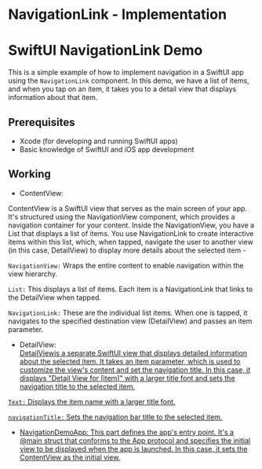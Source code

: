 # NavigationLink - Implementation

# SwiftUI NavigationLink Demo

This is a simple example of how to implement navigation in a SwiftUI app using the `NavigationLink` component. In this demo, we have a list of items, and when you tap on an item, it takes you to a detail view that displays information about that item.

## Prerequisites

- Xcode (for developing and running SwiftUI apps)
- Basic knowledge of SwiftUI and iOS app development

## Working


- ContentView: <br>

ContentView is a SwiftUI view that serves as the main screen of your app. It's structured using the NavigationView component, which provides a navigation container for your content. Inside the NavigationView, you have a List that displays a list of items. You use NavigationLink to create interactive items within this list, which, when tapped, navigate the user to another view (in this case, DetailView) to display more details about the selected item -

`NavigationView:` Wraps the entire content to enable navigation within the view hierarchy.

`List:` This displays a list of items. Each item is a NavigationLink that links to the DetailView when tapped.

`NavigationLink:` These are the individual list items. When one is tapped, it navigates to the specified destination view (DetailView) and passes an item parameter.


- DetailView:<br>
<u>DetailView<u>is a separate SwiftUI view that displays detailed information about the selected item. It takes an item parameter, which is used to customize the view's content and set the navigation title. In this case, it displays "Detail View for [item]" with a larger title font and sets the navigation title to the selected item.

`Text:` Displays the item name with a larger title font.

`navigationTitle:` Sets the navigation bar title to the selected item.


- NavigationDemoApp:
This part defines the app's entry point. It's a @main struct that conforms to the App protocol and specifies the initial view to be displayed when the app is launched. In this case, it sets the ContentView as the initial view.
